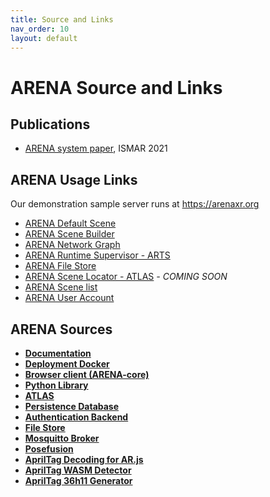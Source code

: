 ```yaml
---
title: Source and Links
nav_order: 10
layout: default
---
```


# ARENA Source and Links

## Publications

- [ARENA system paper](https://users.ece.cmu.edu/~agr/resources/publications/ARENA_ISMAR_21.pdf), ISMAR 2021

## ARENA Usage Links

Our demonstration sample server runs at https://arenaxr.org

- [ARENA Default Scene](https://arenaxr.org/)
- [ARENA Scene Builder](https://arenaxr.org/build/)
- [ARENA Network Graph](https://arenaxr.org/network/)
- [ARENA Runtime Supervisor - ARTS](https://arenaxr.org/arts/)
- [ARENA File Store](https://arenaxr.org/files/)
- [ARENA Scene Locator - ATLAS]()<em> - COMING SOON</em><!--https://atlas.conix.io -->
- [ARENA Scene list](https://arenaxr.org/scenes)
- [ARENA User Account](https://arenaxr.org/user/profile)

## ARENA Sources

- [**Documentation**](https://github.com/arenaxr/arena-docs)
- [**Deployment Docker**](https://github.com/arenaxr/arena-services-docker)
- [**Browser client (ARENA-core)**](https://github.com/arenaxr/arena-web-core)
- [**Python Library**](https://github.com/arenaxr/arena-py)
- [**ATLAS**](https://github.com/arenaxr/ATLAS)
- [**Persistence Database**](https://github.com/arenaxr/arena-persist)
- [**Authentication Backend**](https://github.com/arenaxr/arena-account)
- [**File Store**](https://github.com/arenaxr/arena-store)
- [**Mosquitto Broker**](https://github.com/SilverLineFramework/mosquitto-broker)
- [**Posefusion**](https://github.com/conix-center/posefusion)
- [**AprilTag Decoding for AR.js**](https://github.com/conix-center/AR.js/blob/master/README.md#apriltag-detection)
- [**AprilTag WASM Detector**](https://github.com/arenaxr/apriltag-js-standalone)
- [**AprilTag 36h11 Generator**](https://github.com/arenaxr/apriltag-gen)
